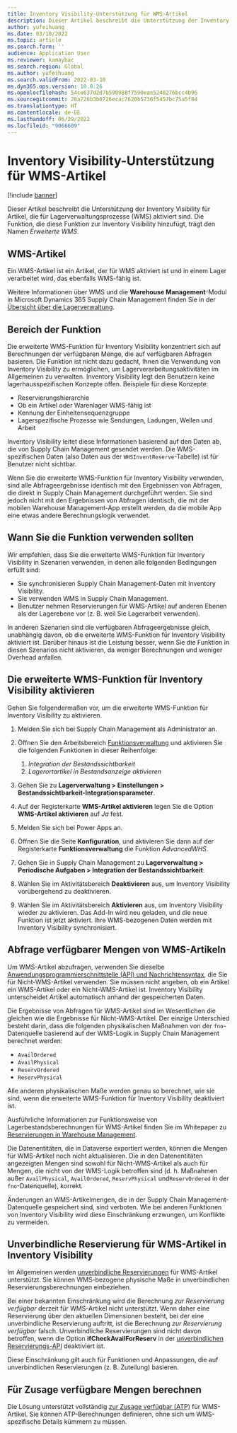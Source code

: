 ```yaml
---
title: Inventory Visibility-Unterstützung für WMS-Artikel
description: Dieser Artikel beschreibt die Unterstützung der Inventory Visibility für Artikel, die für Lagerverwaltungsprozesse aktiviert sind (WMS-Artikel).
author: yufeihuang
ms.date: 03/10/2022
ms.topic: article
ms.search.form: ''
audience: Application User
ms.reviewer: kamaybac
ms.search.region: Global
ms.author: yufeihuang
ms.search.validFrom: 2022-03-10
ms.dyn365.ops.version: 10.0.26
ms.openlocfilehash: 54ce637d2d7b590988f7590eae5248276bcc4b96
ms.sourcegitcommit: 28a726b3b0726ecac7620b5736f5457bc75a5f84
ms.translationtype: HT
ms.contentlocale: de-DE
ms.lasthandoff: 06/29/2022
ms.locfileid: "9066609"
---
```

# <a name="inventory-visibility-support-for-wms-items"></a>Inventory Visibility-Unterstützung für WMS-Artikel

[!include [banner](../includes/banner.md)]

Dieser Artikel beschreibt die Unterstützung der Inventory Visibility für Artikel, die für Lagerverwaltungsprozesse (WMS) aktiviert sind. Die Funktion, die diese Funktion zur Inventory Visibility hinzufügt, trägt den Namen *Erweiterte WMS*.

## <a name="wms-items"></a>WMS-Artikel

Ein WMS-Artikel ist ein Artikel, der für WMS aktiviert ist und in einem Lager verarbeitet wird, das ebenfalls WMS-fähig ist.

Weitere Informationen über WMS und die **Warehouse Management**-Modul in Microsoft Dynamics 365 Supply Chain Management finden Sie in der [Übersicht über die Lagerverwaltung](../warehousing/warehouse-management-overview.md).

## <a name="scope-of-the-feature"></a>Bereich der Funktion

Die erweiterte WMS-Funktion für Inventory Visibility konzentriert sich auf Berechnungen der verfügbaren Menge, die auf verfügbaren Abfragen basieren. Die Funktion ist nicht dazu gedacht, Ihnen die Verwendung von Inventory Visibility zu ermöglichen, um Lagerverarbeitungsaktivitäten im Allgemeinen zu verwalten. Inventory Visibility legt den Benutzern keine lagerhausspezifischen Konzepte offen. Beispiele für diese Konzepte:

- Reservierungshierarchie
- Ob ein Artikel oder Warenlager WMS-fähig ist
- Kennung der Einheitensequenzgruppe
- Lagerspezifische Prozesse wie Sendungen, Ladungen, Wellen und Arbeit

Inventory Visibility leitet diese Informationen basierend auf den Daten ab, die von Supply Chain Management gesendet werden. Die WMS-spezifischen Daten (also Daten aus der `WHSInventReserve`-Tabelle) ist für Benutzer nicht sichtbar.

Wenn Sie die erweiterte WMS-Funktion für Inventory Visibility verwenden, sind alle Abfrageergebnisse identisch mit den Ergebnissen von Abfragen, die direkt in Supply Chain Management durchgeführt werden. Sie sind jedoch nicht mit den Ergebnissen von Abfragen identisch, die mit der mobilen Warehouse Management-App erstellt werden, da die mobile App eine etwas andere Berechnungslogik verwendet.

## <a name="when-to-use-the-feature"></a>Wann Sie die Funktion verwenden sollten

Wir empfehlen, dass Sie die erweiterte WMS-Funktion für Inventory Visibility in Szenarien verwenden, in denen alle folgenden Bedingungen erfüllt sind:

- Sie synchronisieren Supply Chain Management-Daten mit Inventory Visibility.
- Sie verwenden WMS in Supply Chain Management.
- Benutzer nehmen Reservierungen für WMS-Artikel auf anderen Ebenen als der Lagerebene vor (z. B. weil Sie Lagerarbeit verwenden).

In anderen Szenarien sind die verfügbaren Abfrageergebnisse gleich, unabhängig davon, ob die erweiterte WMS-Funktion für Inventory Visibility aktiviert ist. Darüber hinaus ist die Leistung besser, wenn Sie die Funktion in diesen Szenarios nicht aktivieren, da weniger Berechnungen und weniger Overhead anfallen.

## <a name="enable-the-advanced-wms-feature-for-inventory-visibility"></a>Die erweiterte WMS-Funktion für Inventory Visibility aktivieren

Gehen Sie folgendermaßen vor, um die erweiterte WMS-Funktion für Inventory Visibility zu aktivieren.

1. Melden Sie sich bei Supply Chain Management als Administrator an.
1. Öffnen Sie den Arbeitsbereich [Funktionsverwaltung](../../fin-ops-core/fin-ops/get-started/feature-management/feature-management-overview.md) und aktivieren Sie die folgenden Funktionen in dieser Reihenfolge:

    1. *Integration der Bestandssichtbarkeit*
    1. *Lagerortartikel in Bestandsanzeige aktivieren*

1. Gehen Sie zu **Lagerverwaltung \> Einstellungen \> Bestandssichtbarkeit-Integrationsparameter**.
1. Auf der Registerkarte **WMS-Artikel aktivieren** legen Sie die Option **WMS-Artikel aktivieren** auf *Ja* fest.
1. Melden Sie sich bei Power Apps an.
1. Öffnen Sie die Seite **Konfiguration**, und aktivieren Sie dann auf der Registerkarte **Funktionsverwaltung** die Funktion *AdvancedWHS*.
1. Gehen Sie in Supply Chain Management zu **Lagerverwaltung \> Periodische Aufgaben \> Integration der Bestandssichtbarkeit**.
1. Wählen Sie im Aktivitätsbereich **Deaktivieren** aus, um Inventory Visibility vorübergehend zu deaktivieren.
1. Wählen Sie im Aktivitätsbereich **Aktivieren** aus, um Inventory Visibility wieder zu aktivieren. Das Add-In wird neu geladen, und die neue Funktion ist jetzt aktiviert. Ihre WMS-bezogenen Daten werden mit Inventory Visibility synchronisiert.

## <a name="query-on-hand-quantities-of-wms-items"></a>Abfrage verfügbarer Mengen von WMS-Artikeln

Um WMS-Artikel abzufragen, verwenden Sie dieselbe [Anwendungsprogrammierschnittstelle (API) und Nachrichtensyntax](inventory-visibility-api.md), die Sie für Nicht-WMS-Artikel verwenden. Sie müssen nicht angeben, ob ein Artikel ein WMS-Artikel oder ein Nicht-WMS-Artikel ist. Inventory Visibility unterscheidet Artikel automatisch anhand der gespeicherten Daten.

Die Ergebnisse von Abfragen für WMS-Artikel sind im Wesentlichen die gleichen wie die Ergebnisse für Nicht-WMS-Artikel. Der einzige Unterschied besteht darin, dass die folgenden physikalischen Maßnahmen von der `fno`-Datenquelle basierend auf der WMS-Logik in Supply Chain Management berechnet werden:

- `AvailOrdered`
- `AvailPhysical`
- `ReservOrdered`
- `ReservPhysical`

Alle anderen physikalischen Maße werden genau so berechnet, wie sie sind, wenn die erweiterte WMS-Funktion für Inventory Visibility deaktiviert ist.

Ausführliche Informationen zur Funktionsweise von Lagerbestandsberechnungen für WMS-Artikel finden Sie im Whitepaper zu [Reservierungen in Warehouse Management](https://www.microsoft.com/download/details.aspx?id=43284).

Die Datenentitäten, die in Dataverse exportiert werden, können die Mengen für WMS-Artikel noch nicht aktualisieren. Die in den Datenentitäten angezeigten Mengen sind sowohl für Nicht-WMS-Artikel als auch für Mengen, die nicht von der WMS-Logik betroffen sind (d. h. Maßnahmen außer `AvailPhysical`, `AvailOrdered`, `ReservPhysical` und`ReservOrdered` in der `fno`-Datenquelle), korrekt.

Änderungen an WMS-Artikelmengen, die in der Supply Chain Management-Datenquelle gespeichert sind, sind verboten. Wie bei anderen Funktionen von Inventory Visibility wird diese Einschränkung erzwungen, um Konflikte zu vermeiden.

## <a name="soft-reservations-on-wms-items-in-inventory-visibility"></a>Unverbindliche Reservierung für WMS-Artikel in Inventory Visibility

Im Allgemeinen werden [unverbindliche Reservierungen](inventory-visibility-reservations.md) für WMS-Artikel unterstützt. Sie können WMS-bezogene physische Maße in unverbindlichen Reservierungsberechnungen einbeziehen. 

Bei einer bekannten Einschränkung wird die Berechnung *zur Reservierung verfügbar* derzeit für WMS-Artikel nicht unterstützt. Wenn daher eine Reservierung über den aktuellen Dimensionen besteht, bei der eine unverbindliche Reservierung auftritt, ist die Berechnung *zur Reservierung verfügbar* falsch. Unverbindliche Reservierungen sind nicht davon betroffen, wenn die Option **ifCheckAvailForReserv** in der [unverbindlichen Reservierungs-API](inventory-visibility-api.md#create-one-reservation-event) deaktiviert ist.

Diese Einschränkung gilt auch für Funktionen und Anpassungen, die auf unverbindlichen Reservierungen (z. B. Zuteilung) basieren.

## <a name="calculate-available-to-promise-quantities"></a>Für Zusage verfügbare Mengen berechnen

Die Lösung unterstützt vollständig [zur Zusage verfügbar (ATP)](inventory-visibility-available-to-promise.md) für WMS-Artikel. Sie können ATP-Berechnungen definieren, ohne sich um WMS-spezifische Details kümmern zu müssen.
